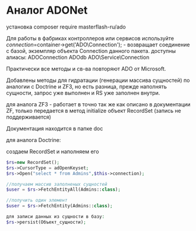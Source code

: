 # Аналог ADONet

установка
composer require masterflash-ru/ado

Для работы в фабриках контроллеров или сервисов используйте
$connection=$container->get('ADO\Connection'); - возвращает соединение с базой, экземпляр объекта Connection данного пакета.
доступны алиасы:
ADOConnection
ADOdb
ADO\Service\Connection


Практически все методы и св-ва повторяют ADO от Microsoft.

Добавлены методы для гидратации (генерации массива сущностей) по аналогии с Doctrine и ZF3, но есть разница, прежде наполнять сущности, запрос уже выполнен и RS уже заполнен внутри.

для аналога ZF3 - работает в точно так же как описано в документации ZF, только передается в метод initialize объект RecordSet (запись не поддерживается)

Документация находится в папке doc

для аналога Doctrine:

создаем RecordSet и наполняем его
```php
$rs=new RecordSet();
$rs->CursorType = adOpenKeyset;
$rs->Open("select * from Admins",$this->connection);

//получаем массив заполненых сущностей
$user = $rs->FetchEntityAll(Admins::class);

//получить один элемент
$user = $rs->FetchEntity(Admins::class);

для записи данных из сущности в базу:
$rs->persist(Объект_сущности);
```

